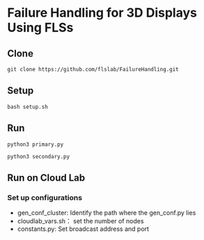 # Failure Handling for 3D Displays Using FLSs

## Clone
``git clone https://github.com/flslab/FailureHandling.git``

## Setup

``bash setup.sh``

## Run

``python3 primary.py``

``python3 secondary.py``

## Run on Cloud Lab

### Set up configurations
* gen_conf_cluster: Identify the path where the gen_conf.py lies
* cloudlab_vars.sh： set the number of nodes 
* constants.py: Set broadcast address and port
